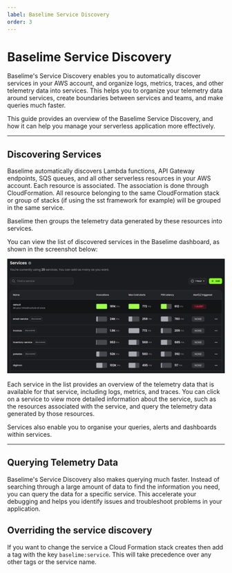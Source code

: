 ```yaml
---
label: Baselime Service Discovery
order: 3
---
```


# Baselime Service Discovery


Baselime's Service Discovery enables you to automatically discover services in your AWS account, and organize logs, metrics, traces, and other telemetry data into services. This helps you to organize your telemetry data around services, create boundaries between services and teams, and make queries much faster.

This guide provides an overview of the Baselime Service Discovery, and how it can help you manage your serverless application more effectively.

---

## Discovering Services

Baselime automatically discovers Lambda functions, API Gateway endpoints, SQS queues, and all other serverless resources in your AWS account. Each resource is associated. The association is done through CloudFormation. All resource belonging to the same CloudFormation stack or group of stacks (if using the sst framework for example) will be grouped in the same service.

Baselime then groups the telemetry data generated by these resources into services.

You can view the list of discovered services in the Baselime dashboard, as shown in the screenshot below:

![Services list in the Baselime console](../assets/images/illustrations/analyzing-data/service-list.png)

Each service in the list provides an overview of the telemetry data that is available for that service, including logs, metrics, and traces. You can click on a service to view more detailed information about the service, such as the resources associated with the service, and query the telemetry data generated by those resources.

Services also enable you to organise your queries, alerts and dashboards within services.

---

## Querying Telemetry Data

Baselime's Service Discovery also makes querying much faster. Instead of searching through a large amount of data to find the information you need, you can query the data for a specific service. This accelerate your debugging and helps you identify issues and troubleshoot problems in your application.

## Overriding the service discovery

If you want to change the service a Cloud Formation stack creates then add a tag with the key `baselime:service`. This will take precedence over any other tags or the service name.